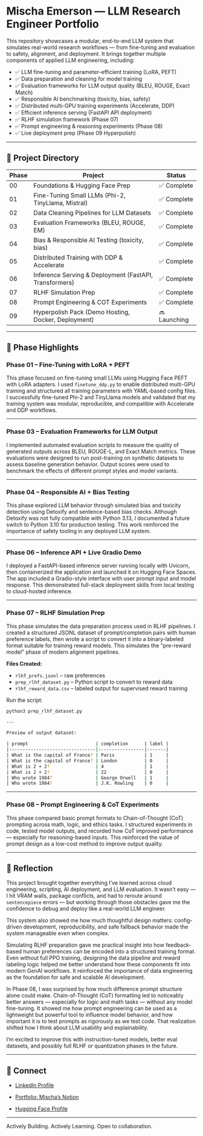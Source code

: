 # Mischa Emerson — LLM Research Engineer Portfolio

This repository showcases a modular, end-to-end LLM system that simulates real-world research workflows — from fine-tuning and evaluation to safety, alignment, and deployment. It brings together multiple components of applied LLM engineering, including:

- ✅ LLM fine-tuning and parameter-efficient training (LoRA, PEFT)
- ✅ Data preparation and cleaning for model training
- ✅ Evaluation frameworks for LLM output quality (BLEU, ROUGE, Exact Match)
- ✅ Responsible AI benchmarking (toxicity, bias, safety)
- ✅ Distributed multi-GPU training experiments (Accelerate, DDP)
- ✅ Efficient inference serving (FastAPI API deployment)
- ✅ RLHF simulation framework (Phase 07)
- ✅ Prompt engineering & reasoning experiments (Phase 08)
- ✅ Live deployment prep (Phase 09 Hyperpolish)

---

## 📂 Project Directory

| Phase | Project | Status |
|---|---|---|
| 00 | Foundations & Hugging Face Prep | ✅ Complete |
| 01 | Fine-Tuning Small LLMs (Phi-2, TinyLlama, Mistral) | ✅ Complete |
| 02 | Data Cleaning Pipelines for LLM Datasets | ✅ Complete |
| 03 | Evaluation Frameworks (BLEU, ROUGE, EM) | ✅ Complete |
| 04 | Bias & Responsible AI Testing (toxicity, bias) | ✅ Complete |
| 05 | Distributed Training with DDP & Accelerate | ✅ Complete |
| 06 | Inference Serving & Deployment (FastAPI, Transformers) | ✅ Complete |
| 07 | RLHF Simulation Prep | ✅ Complete |
| 08 | Prompt Engineering & COT Experiments | ✅ Complete |
| 09 | Hyperpolish Pack (Demo Hosting, Docker, Deployment) | 🔜 Launching |

---

## 🔧 Phase Highlights

### Phase 01 – Fine-Tuning with LoRA + PEFT

This phase focused on fine-tuning small LLMs using Hugging Face PEFT with LoRA adapters. I used `finetune_ddp.py` to enable distributed multi-GPU training and structured all training parameters with YAML-based config files. I successfully fine-tuned Phi-2 and TinyLlama models and validated that my training system was modular, reproducible, and compatible with Accelerate and DDP workflows.

---

### Phase 03 – Evaluation Frameworks for LLM Output

I implemented automated evaluation scripts to measure the quality of generated outputs across BLEU, ROUGE-L, and Exact Match metrics. These evaluations were designed to run post-training on synthetic datasets to assess baseline generation behavior. Output scores were used to benchmark the effects of different prompt styles and model variants.

---

### Phase 04 – Responsible AI + Bias Testing

This phase explored LLM behavior through simulated bias and toxicity detection using Detoxify and sentence-based bias checks. Although Detoxify was not fully compatible with Python 3.13, I documented a future switch to Python 3.10 for production testing. This work reinforced the importance of safety tooling in any deployed LLM system.

---

### Phase 06 – Inference API + Live Gradio Demo

I deployed a FastAPI-based inference server running locally with Uvicorn, then containerized the application and launched it on Hugging Face Spaces. The app included a Gradio-style interface with user prompt input and model response. This demonstrated full-stack deployment skills from local testing to cloud-hosted inference.

---

### Phase 07 – RLHF Simulation Prep

This phase simulates the data preparation process used in RLHF pipelines. I created a structured JSONL dataset of prompt/completion pairs with human preference labels, then wrote a script to convert it into a binary-labeled format suitable for training reward models. This simulates the "pre-reward model" phase of modern alignment pipelines.

**Files Created:**
- `rlhf_prefs.jsonl` – raw preferences  
- `prep_rlhf_dataset.py` – Python script to convert to reward data  
- `rlhf_reward_data.csv` – labeled output for supervised reward training

Run the script:

```bash
python3 prep_rlhf_dataset.py

---

Preview of output dataset:

| prompt                         | completion      | label |
|--------------------------------|-----------------|-------|
| What is the capital of France? | Paris           | 1     |
| What is the capital of France? | London          | 0     |
| What is 2 + 2?                 | 4               | 1     |
| What is 2 + 2?                 | 22              | 0     |
| Who wrote 1984?                | George Orwell   | 1     |
| Who wrote 1984?                | J.K. Rowling    | 0     |

```
---

### Phase 08 – Prompt Engineering & CoT Experiments
This phase compared basic prompt formats to Chain-of-Thought (CoT) prompting across math, logic, and ethics tasks. I structured experiments in code, tested model outputs, and recorded how CoT improved performance — especially for reasoning-based inputs. This reinforced the value of prompt design as a low-cost method to improve output quality.

---

## 🧠 Reflection

This project brought together everything I’ve learned across cloud engineering, scripting, AI deployment, and LLM evaluation. It wasn’t easy — I hit VRAM walls, package conflicts, and had to reroute around `sentencepiece` errors — but working through those obstacles gave me the confidence to debug and deploy like a real-world LLM engineer.

This system also showed me how much thoughtful design matters: config-driven development, reproducibility, and safe fallback behavior made the system manageable even when complex.

Simulating RLHF preparation gave me practical insight into how feedback-based human preferences can be encoded into a structured training format. Even without full PPO training, designing the data pipeline and reward labeling logic helped me better understand how these components fit into modern GenAI workflows. It reinforced the importance of data engineering as the foundation for safe and scalable AI development.

In Phase 08, I was surprised by how much difference prompt structure alone could make. Chain-of-Thought (CoT) formatting led to noticeably better answers — especially for logic and math tasks — without any model fine-tuning. It showed me how prompt engineering can be used as a lightweight but powerful tool to influence model behavior, and how important it is to test prompts as rigorously as we test code. That realization shifted how I think about LLM usability and explainability.

I’m excited to improve this with instruction-tuned models, better eval datasets, and possibly full RLHF or quantization phases in the future.

---

## 🔗 Connect

- [LinkedIn Profile](https://www.linkedin.com/in/mischaemerson)
- [Portfolio: Mischa’s Notion](https://merciful-ginger-7b6.notion.site/Mischa-Emerson-Engeering-Portfolio-1ff8807f8f868051bedac07eae351154)

- [Hugging Face Profile](mischaemerson)

---

Actively Building. Actively Learning. Open to collaboration. 

